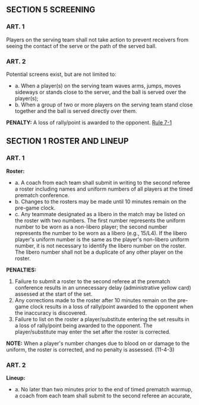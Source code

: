 <!-- Section: Screening -->

## SECTION 5 SCREENING

### ART. 1

Players on the serving team shall not take action to prevent receivers from seeing the contact of the serve or the path of the served ball.

### ART. 2

Potential screens exist, but are not limited to:

- a. When a player(s) on the serving team waves arms, jumps, moves sideways or stands close to the server, and the ball is served over the player(s);
- b. When a group of two or more players on the serving team stand close together and the ball is served directly over them.

**PENALTY:** A loss of rally/point is awarded to the opponent. [Rule 7-1](#rule-7-1)

<!-- Section: Roster and Lineup -->

## SECTION 1 ROSTER AND LINEUP

### ART. 1

**Roster:**

- a. A coach from each team shall submit in writing to the second referee a roster including names and uniform numbers of all players at the timed prematch conference.
- b. Changes to the rosters may be made until 10 minutes remain on the pre-game clock.
- c. Any teammate designated as a libero in the match may be listed on the roster with two numbers. The first number represents the uniform number to be worn as a non-libero player; the second number represents the number to be worn as a libero (e.g., 15/L4). If the libero player's uniform number is the same as the player's non-libero uniform number, it is not necessary to identify the libero number on the roster. The libero number shall not be a duplicate of any other player on the roster.

**PENALTIES:**

1. Failure to submit a roster to the second referee at the prematch conference results in an unnecessary delay (administrative yellow card) assessed at the start of the set.
2. Any corrections made to the roster after 10 minutes remain on the pre-game clock results in a loss of rally/point awarded to the opponent when the inaccuracy is discovered.
3. Failure to list on the roster a player/substitute entering the set results in a loss of rally/point being awarded to the opponent. The player/substitute may enter the set after the roster is corrected.

**NOTE:** When a player's number changes due to blood on or damage to the uniform, the roster is corrected, and no penalty is assessed. (11-4-3)

### ART. 2

**Lineup:**

- a. No later than two minutes prior to the end of timed prematch warmup, a coach from each team shall submit to the second referee an accurate,
